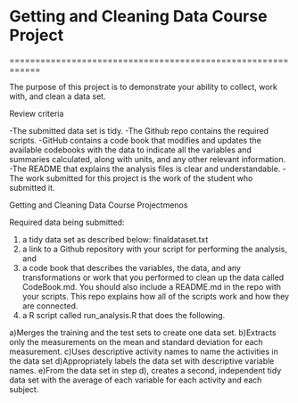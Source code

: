 # Getting and Cleaning Data Course Project
============================================================

The purpose of this project is to demonstrate your ability to collect, work with, and clean a data set.

Review criteria
 
-The submitted data set is tidy.
-The Github repo contains the required scripts.
-GitHub contains a code book that modifies and updates the available codebooks with the data to indicate all the variables and summaries calculated, along with units, and any other relevant information.
-The README that explains the analysis files is clear and understandable.
-The work submitted for this project is the work of the student who submitted it.

Getting and Cleaning Data Course Projectmenos 

Required data being submitted: 
1) a tidy data set as described below: finaldataset.txt 
2) a link to a Github repository with your script for performing the analysis, and 
3) a code book that describes the variables, the data, and any transformations or work that you performed to clean up the data called CodeBook.md. You should also include a README.md in the repo with your scripts. This repo explains how all of the scripts work and how they are connected.
4) a R script called run_analysis.R that does the following.

  a)Merges the training and the test sets to create one data set.
  b)Extracts only the measurements on the mean and standard deviation for each measurement.
  c)Uses descriptive activity names to name the activities in the data set
  d)Appropriately labels the data set with descriptive variable names.
  e)From the data set in step d), creates a second, independent tidy data set with the average of each variable for each activity and each subject.

